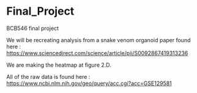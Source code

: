 # Final_Project
BCB546 final project

We will be recreating analysis from a snake venom organoid paper found here : https://www.sciencedirect.com/science/article/pii/S0092867419313236

We are making the heatmap at figure 2.D.

All of the raw data is found here : https://www.ncbi.nlm.nih.gov/geo/query/acc.cgi?acc=GSE129581
